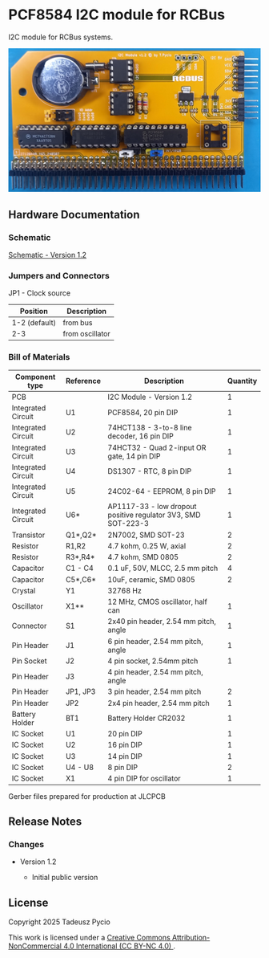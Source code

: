# PCF8584 I2C module for RCBus

I2C module for RCBus systems.

![populated board](board.jpg)

## Hardware Documentation

### Schematic

[Schematic - Version 1.2](schematic.pdf)

### Jumpers and Connectors

JP1 - Clock source

| Position      | Description     |
| ------------- | --------------- |
| 1-2 (default) | from bus        |
| 2-3           | from oscillator |



### Bill of Materials

| Component type     | Reference | Description                                                   | Quantity |
| ------------------ | --------- | ------------------------------------------------------------- | -------- |
| PCB                |           | I2C Module - Version 1.2                                      | 1        |
| Integrated Circuit | U1        | PCF8584, 20 pin DIP                                           | 1        |
| Integrated Circuit | U2        | 74HCT138 - 3-to-8 line decoder, 16 pin DIP                    | 1        |
| Integrated Circuit | U3        | 74HCT32 - Quad 2-input OR gate, 14 pin DIP                    | 1        |
| Integrated Circuit | U4        | DS1307 - RTC, 8 pin DIP                                       | 1        |
| Integrated Circuit | U5        | 24C02-64 - EEPROM, 8 pin DIP                                  | 1        |
| Integrated Circuit | U6*       | AP1117-33 - low dropout positive regulator 3V3, SMD SOT-223-3 | 1        |
| Transistor         | Q1*,Q2*   | 2N7002, SMD SOT-23                                            | 2        |
| Resistor           | R1,R2     | 4.7 kohm, 0.25 W, axial                                       | 2        |
| Resistor           | R3*,R4*   | 4.7 kohm, SMD 0805                                            | 2        |
| Capacitor          | C1 - C4   | 0.1 uF, 50V, MLCC, 2.5 mm pitch                               | 4        |
| Capacitor          | C5*,C6*   | 10uF, ceramic, SMD 0805                                       | 2        |
| Crystal            | Y1        | 32768 Hz                                                      |          |
| Oscillator         | X1**      | 12 MHz, CMOS oscillator, half can                             | 1        |
| Connector          | S1        | 2x40 pin header, 2.54 mm pitch, angle                         | 1        |
| Pin Header         | J1        | 6 pin header, 2.54 mm pitch, angle                            | 1        |
| Pin Socket         | J2        | 4 pin socket, 2.54mm pitch                                    | 1        |
| Pin Header         | J3        | 4 pin header, 2.54 mm pitch, angle                            |          |
| Pin Header         | JP1, JP3  | 3 pin header, 2.54 mm pitch                                   | 2        |
| Pin Header         | JP2       | 2x4 pin header, 2.54 mm pitch                                 | 1        |
| Battery Holder     | BT1       | Battery Holder CR2032                                         | 1        |
| IC Socket          | U1        | 20 pin DIP                                                    | 1        |
| IC Socket          | U2        | 16 pin DIP                                                    | 1        |
| IC Socket          | U3        | 14 pin DIP                                                    | 1        |
| IC Socket          | U4 - U8   | 8 pin DIP                                                     | 2        |
| IC Socket          | X1        | 4 pin DIP for oscillator                                      | 1        |

Gerber files prepared for production at JLCPCB

## Release Notes

### Changes

* Version 1.2
  
  * Initial public version

## License

Copyright 2025 Tadeusz Pycio

This work is licensed under a [Creative Commons Attribution-NonCommercial 4.0 International (CC BY-NC 4.0) ](https://creativecommons.org/licenses/by-nc/4.0/).
